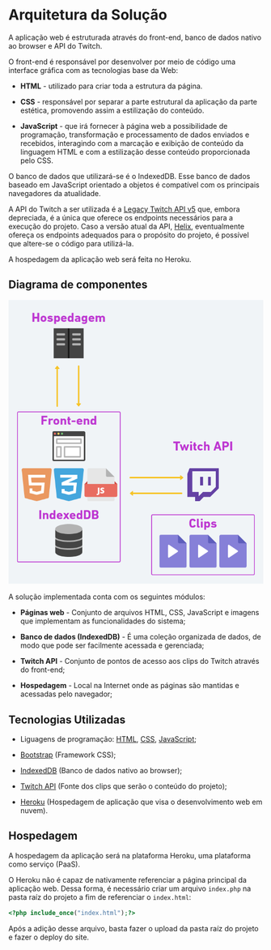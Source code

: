 # Arquitetura da Solução

A aplicação web é estruturada através do front-end, banco de dados nativo ao browser e API do Twitch.

O front-end é responsável por desenvolver por meio de código uma interface gráfica com as tecnologias base da Web:

- **HTML** - utilizado para criar toda a estrutura da página.

- **CSS** - responsável por separar a parte estrutural da aplicação da parte estética, promovendo assim a estilização do conteúdo.

- **JavaScript** - que irá fornecer à página web a possibilidade de programação, transformação e processamento de dados enviados e recebidos, interagindo com a marcação e exibição de conteúdo da linguagem HTML e com a estilização desse conteúdo proporcionada pelo CSS.

O banco de dados que utilizará-se é o IndexedDB. Esse banco de dados baseado em JavaScript orientado a objetos é compatível com os principais navegadores da atualidade.

A API do Twitch a ser utilizada é a [Legacy Twitch API v5](https://dev.twitch.tv/docs/v5) que, embora depreciada, é a única que oferece os endpoints necessários para a execução do projeto. Caso a versão atual da API, [Helix](https://dev.twitch.tv/docs/api/), eventualmente ofereça os endpoints adequados para o propósito do projeto, é possível que altere-se o código para utilizá-la.

A hospedagem da aplicação web será feita no Heroku.
## Diagrama de componentes

![Diagrama de Componentes](img/componentes.png)

A solução implementada conta com os seguintes módulos:

- **Páginas web** - Conjunto de arquivos HTML, CSS, JavaScript e imagens que implementam as funcionalidades do sistema;

- **Banco de dados (IndexedDB)** - É uma coleção organizada de dados, de modo que pode ser facilmente acessada e gerenciada;

- **Twitch API** - Conjunto de pontos de acesso aos clips do Twitch através do front-end;

- **Hospedagem** - Local na Internet onde as páginas são mantidas e acessadas pelo navegador;

## Tecnologias Utilizadas

- Liguagens de programação: [HTML](https://devdocs.io/html/), [CSS](https://developer.mozilla.org/pt-BR/docs/Web/CSS), [JavaScript](https://developer.mozilla.org/pt-BR/docs/Web/JavaScript);
- [Bootstrap](https://getbootstrap.com/) (Framework CSS);

- [IndexedDB](https://developer.mozilla.org/en-US/docs/Web/API/IndexedDB_API) (Banco de dados nativo ao browser);

- [Twitch API](https://dev.twitch.tv/docs/api/) (Fonte dos clips que serão o conteúdo do projeto);

- [Heroku](https://www.heroku.com/) (Hospedagem de aplicação que visa o desenvolvimento web em nuvem).

## Hospedagem

A hospedagem da aplicação será na plataforma Heroku, uma plataforma como serviço (PaaS).

O Heroku não é capaz de nativamente referenciar a página principal da aplicação web. Dessa forma, é necessário criar um arquivo `index.php` na pasta raíz do projeto a fim de referenciar o `index.html`:

```php
<?php include_once("index.html");?>
```

Após a adição desse arquivo, basta fazer o upload da pasta raíz do projeto e fazer o deploy do site.


